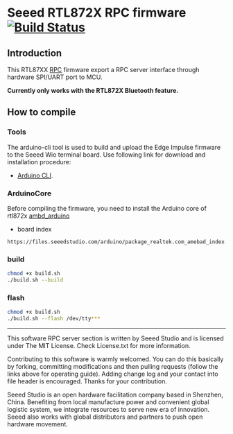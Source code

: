 # Seeed RTL872X RPC firmware  [![Build Status](https://travis-ci.com/Seeed-Studio/seeed-ambd-firmware.svg?branch=master)](https://travis-ci.com/Seeed-Studio/seeed-ambd-firmware)

## Introduction

This RTL87XX [RPC](https://github.com/EmbeddedRPC) firmware export a RPC server interface through hardware SPI/UART port to MCU.  

**Currently only works with the RTL872X Bluetooth feature.**

## How to compile 
### Tools 
The arduino-cli tool is used to build and upload the Edge Impulse firmware to the Seeed Wio terminal board. Use following link for download and installation procedure:
* [Arduino CLI](https://arduino.github.io/arduino-cli/installation/).
### ArduinoCore
Before compiling the firmware, you need to install the Arduino core of rtl872x [ambd_arduino](https://github.com/ambiot/ambd_arduino)
- board index
```
https://files.seeedstudio.com/arduino/package_realtek.com_amebad_index.json
```

### build
```sh
chmod +x build.sh
./build.sh --build
```

### flash

```sh
chmod +x build.sh
./build.sh --flash /dev/tty***
````

-----
This software RPC server section is written by Seeed Studio
and is licensed under The MIT License. Check License.txt for more information.

Contributing to this software is warmly welcomed. You can do this basically by
forking, committing modifications and then pulling requests (follow the links above
for operating guide). Adding change log and your contact into file header is encouraged.
Thanks for your contribution.

Seeed Studio is an open hardware facilitation company based in Shenzhen, China.
Benefiting from local manufacture power and convenient global logistic system,
we integrate resources to serve new era of innovation. Seeed also works with
global distributors and partners to push open hardware movement.